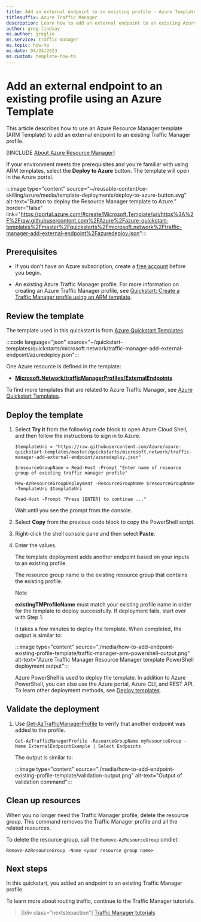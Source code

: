```yaml
---
title: Add an external endpoint to an existing profile - Azure Template
titlesuffix: Azure Traffic Manager
description: Learn how to add an external endpoint to an existing Azure Traffic Manager profile using an Azure Template.
author: greg-lindsay
ms.author: greglin
ms.service: traffic-manager
ms.topic: how-to
ms.date: 04/24/2023
ms.custom: template-how-to
---
```


# Add an external endpoint to an existing profile using an Azure Template

This article describes how to use an Azure Resource Manager template (ARM Template) to add an external endpoint to an existing Traffic Manager profile.

[!INCLUDE [About Azure Resource Manager](~/reusable-content/ce-skilling/azure/includes/resource-manager-quickstart-introduction.md)]

If your environment meets the prerequisites and you're familiar with using ARM templates, select the **Deploy to Azure** button. The template will open in the Azure portal.

:::image type="content" source="~/reusable-content/ce-skilling/azure/media/template-deployments/deploy-to-azure-button.svg" alt-text="Button to deploy the Resource Manager template to Azure." border="false" link="https://portal.azure.com/#create/Microsoft.Template/uri/https%3A%2F%2Fraw.githubusercontent.com%2FAzure%2Fazure-quickstart-templates%2Fmaster%2Fquickstarts%2Fmicrosoft.network%2Ftraffic-manager-add-external-endpoint%2Fazuredeploy.json":::

## Prerequisites

- If you don't have an Azure subscription, create a [free account](https://azure.microsoft.com/free/?WT.mc_id=A261C142F) before you begin.

- An existing Azure Traffic Manager profile. For more information on creating an Azure Traffic Manager profile, see [Quickstart: Create a Traffic Manager profile using an ARM template](quickstart-create-traffic-manager-profile-template.md).

## Review the template

The template used in this quickstart is from [Azure Quickstart Templates](https://azure.microsoft.com/resources/templates/traffic-manager-add-external-endpoint).

:::code language="json" source="~/quickstart-templates/quickstarts/microsoft.network/traffic-manager-add-external-endpoint/azuredeploy.json":::

One Azure resource is defined in the template:

* [**Microsoft.Network/trafficManagerProfiles/ExternalEndpoints**](/azure/templates/microsoft.network/trafficmanagerprofiles)

To find more templates that are related to Azure Traffic Manager, see [Azure Quickstart Templates](https://azure.microsoft.com/resources/templates/?resourceType=Microsoft.Network&pageNumber=1&sort=Popular).

## Deploy the template

1. Select **Try it** from the following code block to open Azure Cloud Shell, and then follow the instructions to sign in to Azure.

    ```azurepowershell-interactive
    $templateUri = "https://raw.githubusercontent.com/Azure/azure-quickstart-templates/master/quickstarts/microsoft.network/traffic-manager-add-external-endpoint/azuredeploy.json"

    $resourceGroupName = Read-Host -Prompt "Enter name of resource group of existing traffic manager profile"

    New-AzResourceGroupDeployment -ResourceGroupName $resourceGroupName -TemplateUri $templateUri

    Read-Host -Prompt "Press [ENTER] to continue ..."
    ```

    Wait until you see the prompt from the console.

1. Select **Copy** from the previous code block to copy the PowerShell script.

1. Right-click the shell console pane and then select **Paste**.

1. Enter the values.

    The template deployment adds another endpoint based on your inputs to an existing profile. 

    The resource group name is the existing resource group that contains the existing profile.

    > [!NOTE]
    > **existingTMProfileName** must match your existing profile name in order for the template to deploy successfully. If deployment fails, start over with Step 1.

    It takes a few minutes to deploy the template. When completed, the output is similar to:

    :::image type="content" source="./media/how-to-add-endpoint-existing-profile-template/traffic-manager-arm-powershell-output.png" alt-text="Azure Traffic Manager Resource Manager template PowerShell deployment output":::

    Azure PowerShell is used to deploy the template. In addition to Azure PowerShell, you can also use the Azure portal, Azure CLI, and REST API. To learn other deployment methods, see [Deploy templates](../azure-resource-manager/templates/deploy-portal.md).

## Validate the deployment

1. Use [Get-AzTrafficManagerProfile](/powershell/module/az.trafficmanager/get-aztrafficmanagerprofile) to verify that another endpoint was added to the profile.

    ```azurepowershell-interactive
    Get-AzTrafficManagerProfile -ResourceGroupName myResourceGroup -Name ExternalEndpointExample | Select Endpoints
    ```
    The output is similar to:

    :::image type="content" source="./media/how-to-add-endpoint-existing-profile-template/validation-output.png" alt-text="Output of validation command":::

## Clean up resources

When you no longer need the Traffic Manager profile, delete the resource group. This command removes the Traffic Manager profile and all the related resources.

To delete the resource group, call the `Remove-AzResourceGroup` cmdlet:

```azurepowershell-interactive
Remove-AzResourceGroup -Name <your resource group name>
```

## Next steps

In this quickstart, you added an endpoint to an existing Traffic Manager profile.

To learn more about routing traffic, continue to the Traffic Manager tutorials.

> [!div class="nextstepaction"]
> [Traffic Manager tutorials](tutorial-traffic-manager-improve-website-response.md)
